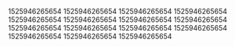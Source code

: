 1525946265654
1525946265654
1525946265654
1525946265654
1525946265654
1525946265654
1525946265654
1525946265654
1525946265654
1525946265654
1525946265654
1525946265654
1525946265654
1525946265654
1525946265654